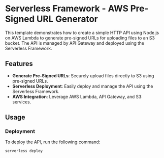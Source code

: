 <!--
title: 'AWS Pre-Signed URL Generator in NodeJS'
description: 'This template demonstrates how to create a simple HTTP API that generates pre-signed URLs using AWS Lambda and API Gateway with the Serverless Framework.'
layout: Doc
framework: v4
platform: AWS
language: nodeJS
authorLink: 'https://github.com/serverless'
authorName: 'Serverless, Inc.'
authorAvatar: 'https://avatars1.githubusercontent.com/u/13742415?s=200&v=4'
-->

# Serverless Framework - AWS Pre-Signed URL Generator

This template demonstrates how to create a simple HTTP API using Node.js on AWS Lambda to generate pre-signed URLs for uploading files to an S3 bucket. The API is managed by API Gateway and deployed using the Serverless Framework.

## Features

- **Generate Pre-Signed URLs**: Securely upload files directly to S3 using pre-signed URLs.
- **Serverless Deployment**: Easily deploy and manage the API using the Serverless Framework.
- **AWS Integration**: Leverage AWS Lambda, API Gateway, and S3 services.

## Usage

### Deployment

To deploy the API, run the following command:

```bash
serverless deploy
